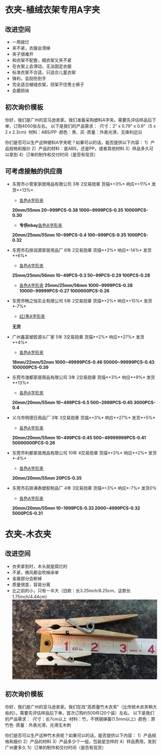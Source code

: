 # 衣夹-植绒衣架专用A字夹
## 改进空间
- 一用就烂
- 夹不紧，衣服会滑掉
- 夹子很难开
- 和衣架不配套，细衣架又夹不紧
- 在衣架上会滑动，无法固定衣服
- 标准衣架不合适，只适合儿童衣架
- 锋利，会刮伤到手
- 完全适合植绒衣架，但架不住男士裤子
- 会磨损衭

## 初次询价模板
你好，我们是广州的亚马逊卖家。我们准备采购塑料A字夹。需要先评估样品后下单，订购4000张左右。
以下是我们的产品需求：
·尺寸：2" x 0.79" x 0.9"（5 x 2 x 2.3cm)
·材料：ABS/PP
·颜色：黑、灰
·质量：外表光滑，无锋利边沿

你们是否可以生产这种塑料A字夹呢？如果可以的话，能否提供以下内容：
1）产品规格和报价
2）产品的材料：是ABS，还是PP，或者其他材料
3）样品多久可以拿到
4）订单的制作和交付时间（是否有现货）

## 可考虑接触的供应商

- 东莞市小管家家居用品有限公司 3年 2交易勋章 货描*+3%* 响应*+11%* 发货*+13%*

  - [各色A字形夹](https://detail.1688.com/offer/538078975863.html?spm=a261y.7663282.hotsale.4.627b5f0b62HsJC)
 
  **20mm/55mm 20~999PCS-0.38 1000~9999PCS-0.35  10000PCS-0.30**
  
  - **专供ebay**[各色A字形夹](https://detail.1688.com/offer/538258214989.html?spm=b26110380.sw1688.mof001.226.54e531d1vAo9CH)
 
  **20mm/25mm/55mm 10~99PCS-0.4 100~999PCS-0.35  1000PCS-0.32**
  
- 东莞市石排润源家居用品厂 6年 2交易勋章 货描*+2%* 响应*-14%* 发货*+6%*

  - [各色A字形夹](https://detail.1688.com/offer/538078975863.html?spm=a261y.7663282.hotsale.4.627b5f0b62HsJC)

  **25mm/25mm/56mm 10~49PCS-0.3 50~99PCS-0.29  100PCS-0.28**
  
  - [各色A字形夹](https://detail.1688.com/offer/533889016111.html?spm=b26110380.sw1688.mof001.428.54e531d1vAo9CH)
  **25mm/25mm/56mm 1000~9999PCS-0.28 10000~99999PCS-0.27  1000000PCS-0.26**
  
- 东莞市畅之恒实业有限公司  5年 2交易勋章 货描*+2%* 响应*+15%* 发货*-7%*

  - [红/黑A字形夹](https://detail.1688.com/offer/547405483529.html?spm=a2615.7691456.newlist.89.28dc59b7Pbw9Bk)

  **无货**
  
- 广州鑫富塑胶源头厂家 5年 3交易勋章 货描*+2%* 响应*+27%* 发货*+4%*

  - [各色A字形夹](https://detail.1688.com/offer/523087592751.html?spm=b26110380.sw1688.mof001.8.54e531d1vAo9CH)

  **18mm/22mm/52mm 1000~49999PCS-0.46 50000~99999PCS-0.43  100000PCS-0.39**
  
- 东莞市澳都家居用品有限公司 3年 2交易勋章 货描*+3%* 响应*+9%* 发货*+13%*

  - [各色A字形夹](https://detail.1688.com/offer/536061136526.html?spm=b26110380.sw1688.mof001.132.54e531d1vAo9CH)

  **20mm/20mm/55mm 10~499PCS-0.5 500~2999PCS-0.45  3000PCS-0.4** 
  
- 义乌市明德日用品厂 3年 3交易勋章 货描*+3%* 响应*+27%* 发货*+5%*

  - [各色A字形夹](https://detail.1688.com/offer/546695958162.html?spm=b26110380.sw1688.mof001.281.54e531d1vAo9CH)

  **20mm/20mm/55mm 10~499PCS-0.45 500~49999999PCS-0.41  50000000PCS-0.26** 
  
- 东莞市利都家居用品有限公司 10年 4交易勋章 货描*+3%* 响应*+2%* 发货*-4%*

  - [各色A字形夹](https://detail.1688.com/offer/762875419.html?spm=b26110380.sw1688.mof001.567.74d77be4iEzgtd)

  **20mm/20mm/55mm 20PCS-0.35**  
  
- 东莞市石排满泰塑胶制品厂 4年 3交易勋章 货描*+3%* 响应*-7%* 发货*0%*

  - [各色A字形夹](https://detail.1688.com/offer/762875419.html?spm=b26110380.sw1688.mof001.567.74d77be4iEzgtd)

  **20mm/20mm/55mm 10~1999PCS-0.33 2000~4999PCS-0.32  5000PCS-0.31**
  

# 衣夹-木衣夹
## 改进空间
- 衣夹拿到时，木头就是腐烂的
- 不紧，微风都会吹掉床单
- 金属部分会断掉
- 质量很差，容易分离
- 比之前的小，只有一半大（旧款：长3.25inch/8.25cm，这款长1.75inch/4.44cm）
![](media/15369843939184.jpg)



## 初次询价模板
你好，我们是广州的亚马逊卖家。我们在找“高质量竹木衣夹”（比传统木衣夹稍大些的）。需要先评估样品后下单，首次订购约500件(20个装）左右。
以下是我们的产品需求：
·尺寸：长7cm以上
·材料：竹，不锈钢弹簧(1.5mm以上)
·颜色：原竹色
·质量：外表光滑，光滑无木刺

你们是否可以生产这种竹木夹呢？如果可以的话，能否提供以下内容：
1）产品规格和报价
2）产品的材料
3）产品多少个一组，包装是怎样的
4）样品费用，发到广州要多久
5）订单的制作和交付时间（是否有现货）


